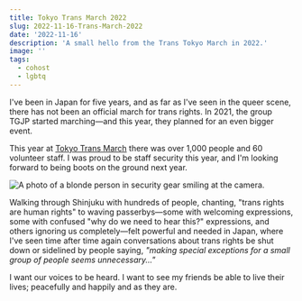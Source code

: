 ```yaml
---
title: Tokyo Trans March 2022
slug: 2022-11-16-Trans-March-2022
date: '2022-11-16'
description: 'A small hello from the Trans Tokyo March in 2022.'
image: ''
tags:
  - cohost
  - lgbtq
---
```


I've been in Japan for five years, and as far as I've seen in the queer scene, there has not been an official march for trans rights. In 2021, the group TGJP started marching—and this year, they planned for an even bigger event.

This year at [Tokyo Trans March](https://tktransmarch.wp.xdomain.jp/) there was over 1,000 people and 60 volunteer staff. I was proud to be staff security this year, and I'm looking forward to being boots on the ground next year.

![A photo of a blonde person in security gear smiling at the camera.](trans2022.png)

Walking through Shinjuku with hundreds of people, chanting, "trans rights are human rights" to waving passerbys—some with welcoming expressions, some with confused "why do we need to hear this?" expressions, and others ignoring us completely—felt powerful and needed in Japan, where I've seen time after time again conversations about trans rights be shut down or sidelined by people saying, _"making special exceptions for a small group of people seems unnecessary..."_

I want our voices to be heard. I want to see my friends be able to live their lives; peacefully and happily and as they are.
